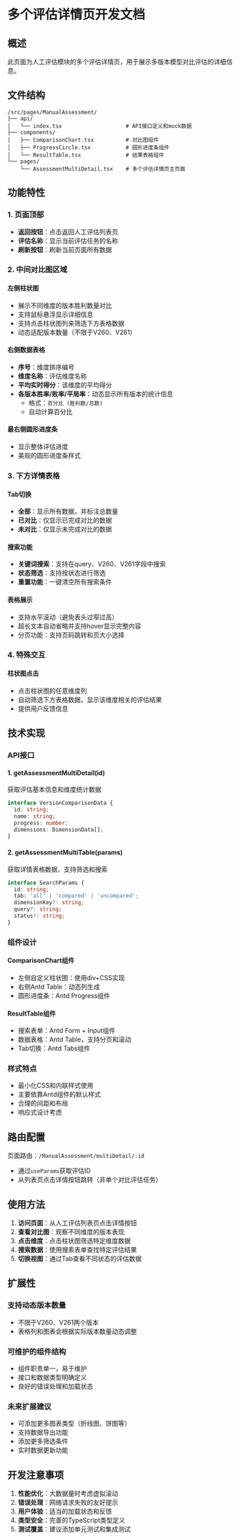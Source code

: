 # 多个评估详情页开发文档

## 概述

此页面为人工评估模块的多个评估详情页，用于展示多版本模型对比评估的详细信息。

## 文件结构

```
/src/pages/ManualAssessment/
├── api/
│   └── index.tsx                    # API接口定义和mock数据
├── components/
│   ├── ComparisonChart.tsx          # 对比图组件
│   ├── ProgressCircle.tsx           # 圆形进度条组件
│   └── ResultTable.tsx              # 结果表格组件
└── pages/
    └── AssessmentMultiDetail.tsx    # 多个评估详情页主页面
```

## 功能特性

### 1. 页面顶部
- **返回按钮**：点击返回人工评估列表页
- **评估名称**：显示当前评估任务的名称
- **刷新按钮**：刷新当前页面所有数据

### 2. 中间对比图区域

#### 左侧柱状图
- 展示不同维度的版本胜利数量对比
- 支持鼠标悬浮显示详细信息
- 支持点击柱状图列来筛选下方表格数据
- 动态适配版本数量（不限于V260、V261）

#### 右侧数据表格
- **序号**：维度排序编号
- **维度名称**：评估维度名称
- **平均实时得分**：该维度的平均得分
- **各版本胜率/败率/平局率**：动态显示所有版本的统计信息
  - 格式：`百分比 (胜利数/总数)`
  - 自动计算百分比

#### 最右侧圆形进度条
- 显示整体评估进度
- 美观的圆形进度条样式

### 3. 下方详情表格

#### Tab切换
- **全部**：显示所有数据，并标注总数量
- **已对比**：仅显示已完成对比的数据
- **未对比**：仅显示未完成对比的数据

#### 搜索功能
- **关键词搜索**：支持在query、V260、V261字段中搜索
- **状态筛选**：支持按状态进行筛选
- **重置功能**：一键清空所有搜索条件

#### 表格展示
- 支持水平滚动（避免表头过窄过高）
- 超长文本自动省略并支持hover显示完整内容
- 分页功能：支持页码跳转和页大小选择

### 4. 特殊交互

#### 柱状图点击
- 点击柱状图的任意维度列
- 自动筛选下方表格数据，显示该维度相关的评估结果
- 提供用户反馈信息

## 技术实现

### API接口

#### 1. getAssessmentMultiDetail(id)
获取评估基本信息和维度统计数据
```typescript
interface VersionComparisonData {
  id: string;
  name: string;
  progress: number;
  dimensions: DimensionData[];
}
```

#### 2. getAssessmentMultiTable(params)
获取详情表格数据，支持筛选和搜索
```typescript
interface SearchParams {
  id: string;
  tab: 'all' | 'compared' | 'uncompared';
  dimensionKey?: string;
  query?: string;
  status?: string;
}
```

### 组件设计

#### ComparisonChart组件
- 左侧自定义柱状图：使用div+CSS实现
- 右侧Antd Table：动态列生成
- 圆形进度条：Antd Progress组件

#### ResultTable组件
- 搜索表单：Antd Form + Input组件
- 数据表格：Antd Table，支持分页和滚动
- Tab切换：Antd Tabs组件

### 样式特点
- 最小化CSS和内联样式使用
- 主要依靠Antd组件的默认样式
- 合理的间距和布局
- 响应式设计考虑

## 路由配置

页面路由：`/ManualAssessment/multiDetail/:id`
- 通过`useParams`获取评估ID
- 从列表页点击详情按钮跳转（非单个对比评估任务）

## 使用方法

1. **访问页面**：从人工评估列表页点击详情按钮
2. **查看对比图**：观察不同维度的版本表现
3. **点击维度**：点击柱状图筛选特定维度数据
4. **搜索数据**：使用搜索表单查找特定评估结果
5. **切换视图**：通过Tab查看不同状态的评估数据

## 扩展性

### 支持动态版本数量
- 不限于V260、V261两个版本
- 表格列和图表会根据实际版本数量动态调整

### 可维护的组件结构
- 组件职责单一，易于维护
- 接口和数据类型明确定义
- 良好的错误处理和加载状态

### 未来扩展建议
- 可添加更多图表类型（折线图、饼图等）
- 支持数据导出功能
- 添加更多筛选条件
- 实时数据更新功能

## 开发注意事项

1. **性能优化**：大数据量时考虑虚拟滚动
2. **错误处理**：网络请求失败的友好提示
3. **用户体验**：适当的加载状态和反馈
4. **类型安全**：完善的TypeScript类型定义
5. **测试覆盖**：建议添加单元测试和集成测试
